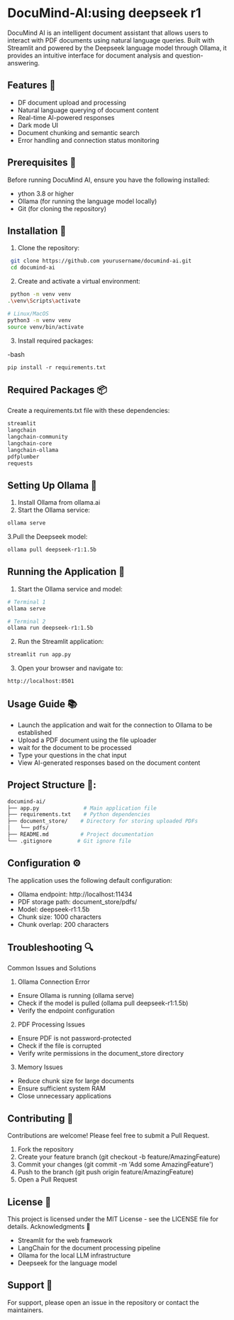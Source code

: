 # DocuMind-AI:using deepseek r1


DocuMind AI is an intelligent document assistant that allows users to interact with PDF documents using natural language queries. Built with Streamlit and powered by the Deepseek language model through Ollama, it provides an intuitive interface for document analysis and question-answering.

## Features 🌟

- DF document upload and processing
- Natural language querying of document content
- Real-time AI-powered responses
- Dark mode UI
- Document chunking and semantic search
- Error handling and connection status monitoring

## Prerequisites 🔧

Before running DocuMind AI, ensure you have the following installed:

- ython 3.8 or higher
- Ollama (for running the language model locally)
- Git (for cloning the repository)

## Installation 🚀

1. Clone the repository:

```bash
 git clone https://github.com yourusername/documind-ai.git
 cd documind-ai
```

2. Create and activate a virtual environment:

```bash
 python -m venv venv
.\venv\Scripts\activate

# Linux/MacOS
python3 -m venv venv
source venv/bin/activate
```

3. Install required packages:

-bash

```
pip install -r requirements.txt
```

## Required Packages 📦

Create a requirements.txt file with these dependencies:

```bash
streamlit
langchain
langchain-community
langchain-core
langchain-ollama
pdfplumber
requests
```

## Setting Up Ollama 🤖

1. Install Ollama from ollama.ai
2. Start the Ollama service:

```bash
ollama serve
```

3.Pull the Deepseek model:

```bash
ollama pull deepseek-r1:1.5b
```

## Running the Application 🎯

1. Start the Ollama service and model:

```bash
# Terminal 1
ollama serve

# Terminal 2
ollama run deepseek-r1:1.5b
```

2. Run the Streamlit application:

```bash
streamlit run app.py
```

3. Open your browser and navigate to:

```bash
http://localhost:8501
```

## Usage Guide 📚

- Launch the application and wait for the connection to Ollama to be established
- Upload a PDF document using the file uploader
- wait for the document to be processed
- Type your questions in the chat input
- View AI-generated responses based on the document content

## Project Structure 📁:

```bash
documind-ai/
├── app.py              # Main application file
├── requirements.txt    # Python dependencies
├── document_store/    # Directory for storing uploaded PDFs
│   └── pdfs/
├── README.md          # Project documentation
└── .gitignore        # Git ignore file
```

## Configuration ⚙️

The application uses the following default configuration:

- Ollama endpoint: http://localhost:11434
- PDF storage path: document_store/pdfs/
- Model: deepseek-r1:1.5b
- Chunk size: 1000 characters
- Chunk overlap: 200 characters

## Troubleshooting 🔍

Common Issues and Solutions

1. Ollama Connection Error

- Ensure Ollama is running (ollama serve)
- Check if the model is pulled (ollama pull deepseek-r1:1.5b)
- Verify the endpoint configuration

2. PDF Processing Issues

- Ensure PDF is not password-protected
- Check if the file is corrupted
- Verify write permissions in the document_store directory

3. Memory Issues

- Reduce chunk size for large documents
- Ensure sufficient system RAM
- Close unnecessary applications

## Contributing 🤝

Contributions are welcome! Please feel free to submit a Pull Request.

1. Fork the repository
2. Create your feature branch (git checkout -b feature/AmazingFeature)
3. Commit your changes (git commit -m 'Add some AmazingFeature')
4. Push to the branch (git push origin feature/AmazingFeature)
5. Open a Pull Request

## License 📄

This project is licensed under the MIT License - see the LICENSE file for details.
Acknowledgments 🙏

- Streamlit for the web framework
- LangChain for the document processing pipeline
- Ollama for the local LLM infrastructure
- Deepseek for the language model

## Support 💬

For support, please open an issue in the repository or contact the maintainers.
